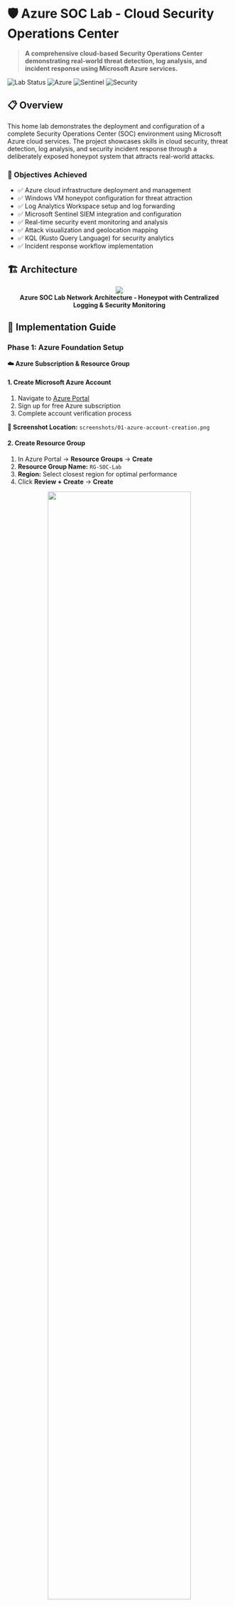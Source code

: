 # 🛡️ Azure SOC Lab - Cloud Security Operations Center
<!--
![GitHub repo size](https://img.shields.io/github/repo-size/SlyCyberLab/Azure-SOC-Lab)
![Last Commit](https://img.shields.io/github/last-commit/SlyCyberLab/Azure-SOC-Lab)
![License](https://img.shields.io/github/license/SlyCyberLab/Azure-SOC-Lab)
-->
> **A comprehensive cloud-based Security Operations Center demonstrating real-world threat detection, log analysis, and incident response using Microsoft Azure services.**

![Lab Status](https://img.shields.io/badge/Lab%20Status-Active-brightgreen)
![Azure](https://img.shields.io/badge/Microsoft-Azure-0078d4)
![Sentinel](https://img.shields.io/badge/Microsoft-Sentinel-198754)
![Security](https://img.shields.io/badge/Security-SOC-d63384)

## 📋 Overview

This home lab demonstrates the deployment and configuration of a complete Security Operations Center (SOC) environment using Microsoft Azure cloud services. The project showcases skills in cloud security, threat detection, log analysis, and security incident response through a deliberately exposed honeypot system that attracts real-world attacks.

### 🎯 Objectives Achieved
- ✅ Azure cloud infrastructure deployment and management
- ✅ Windows VM honeypot configuration for threat attraction
- ✅ Log Analytics Workspace setup and log forwarding
- ✅ Microsoft Sentinel SIEM integration and configuration
- ✅ Real-time security event monitoring and analysis
- ✅ Attack visualization and geolocation mapping
- ✅ KQL (Kusto Query Language) for security analytics
- ✅ Incident response workflow implementation

## 🏗️ Architecture

<p align="center">
<img src="[INSERT_NETWORK_DIAGRAM_LINK_HERE]" />
<br />
<strong>Azure SOC Lab Network Architecture - Honeypot with Centralized Logging & Security Monitoring</strong>
</p>

## 📖 Implementation Guide

### Phase 1: Azure Foundation Setup

**☁️ Azure Subscription & Resource Group**

#### 1. **Create Microsoft Azure Account**
1. Navigate to [Azure Portal](https://portal.azure.com)
2. Sign up for free Azure subscription
3. Complete account verification process

**📸 Screenshot Location:** `screenshots/01-azure-account-creation.png`

#### 2. **Create Resource Group**
1. In Azure Portal → **Resource Groups** → **Create**
2. **Resource Group Name:** `RG-SOC-Lab`
3. **Region:** Select closest region for optimal performance
4. Click **Review + Create** → **Create**

<p align="center">
<img src="[INSERT_SCREENSHOT_RG_CREATION]" height="80%" width="80%"/>
<br />
<strong>Resource Group Creation - Organizing Cloud Resources</strong>
</p>

> 💡 **Best Practice:** Resource Groups act as logical containers for Azure resources, enabling organized management and cost tracking.

### Phase 2: Network Infrastructure

**🌐 Virtual Network Configuration**

#### 1. **Create Virtual Network**
1. Navigate to **Virtual Networks** → **Create**
2. **Resource Group:** `RG-SOC-Lab`
3. **Name:** `VNet-SOC-Lab`
4. **Region:** Same as Resource Group
5. **Address Space:** `10.0.0.0/16` (default)
6. **Subnet:** `default (10.0.0.0/24)`
7. **Security:** Default settings
8. Click **Review + Create** → **Create**

<p align="center">
<img src="[INSERT_SCREENSHOT_VNET_CONFIG]" height="80%" width="80%"/>
<br />
<strong>Virtual Network Configuration</strong>
</p>

**📸 Screenshot Needed:** Virtual network creation process and final configuration

### Phase 3: Honeypot VM Deployment

**🍯 Windows VM Honeypot Setup**

#### 1. **Create Virtual Machine**

**Basic Configuration:**
1. Azure Portal → **Virtual Machines** → **Create** → **Azure virtual machine**
2. **Resource Group:** `RG-SOC-Lab`
3. **Virtual machine name:** `PROD-WEB-01` *(appears as production web server)*
4. **Region:** Same as previous resources
5. **Image:** `Windows 11 Pro`
6. **Size:** `Standard_B2s (2 vcpus, 4 GiB memory)` *(cost-effective for lab)*

<p align="center">
<img src="[INSERT_SCREENSHOT_VM_BASICS]" height="80%" width="80%"/>
<br />
<strong>VM Basic Configuration - Honeypot Disguised as Production Server</strong>
</p>

**Administrator Account:**
- **Username:** `sysadmin` *(attractive target for attackers)*
- **Password:** `1Password!` *(intentionally weak for honeypot)*
- ✅ **Confirm licensing requirements**

**📸 Screenshots Needed:**
- `screenshots/03-vm-basic-config.png`
- `screenshots/04-vm-admin-account.png`

#### 2. **Disk Configuration**
1. **Disk Type:** `Standard SSD` (sufficient for lab purposes)
2. Keep default settings for cost optimization
3. Click **Next: Networking**

#### 3. **Network Configuration**
1. **Virtual network:** `VNet-SOC-Lab`
2. **Subnet:** `default (10.0.0.0/24)`
3. **Public IP:** Create new
4. **NIC network security group:** `Basic`
5. **Public inbound ports:** `Allow selected ports`
6. **Select inbound ports:** `RDP (3389)`
7. ✅ **Delete public IP and NIC when VM is deleted**

<p align="center">
<img src="[INSERT_SCREENSHOT_VM_NETWORKING]" height="80%" width="80%"/>
<br />
<strong>VM Network Configuration - Exposing RDP to Internet</strong>
</p>

> ⚠️ **Security Note:** We're intentionally exposing RDP to the internet for honeypot purposes. Never do this in production!

#### 4. **Management & Monitoring**
1. **Boot diagnostics:** `Disable` *(reduces costs)*
2. **Enable OS guest diagnostics:** `Disable` *(we'll use custom logging)*
3. Keep other default settings
4. Click **Next: Advanced** → **Next: Tags** → **Next: Review + create**

#### 5. **Deploy VM**
1. Review all configurations
2. Click **Create**
3. Wait for deployment completion (5-10 minutes)

<p align="center">
<img src="[INSERT_SCREENSHOT_VM_DEPLOYMENT]" height="80%" width="80%"/>
<br />
<strong>VM Deployment in Progress</strong>
</p>

**📸 Screenshot Needed:** Successful VM deployment confirmation

### Phase 4: Honeypot Configuration

**🔓 Making the VM Vulnerable**

#### 1. **Connect to VM**
1. Navigate to your VM → **Connect** → **RDP**
2. Download RDP file and connect
3. Login with credentials: `sysadmin` / `1Password!`

<p align="center">
<img src="[INSERT_SCREENSHOT_RDP_CONNECTION]" height="80%" width="80%"/>
<br />
<strong>Initial RDP Connection to Honeypot VM</strong>
</p>

#### 2. **Disable Windows Firewall**
**⚠️ CRITICAL:** This makes the VM extremely vulnerable - only do this in isolated lab environments!

1. Open **Windows Security** → **Firewall & network protection**
2. **Domain network:** Turn off Windows Defender Firewall
3. **Private network:** Turn off Windows Defender Firewall  
4. **Public network:** Turn off Windows Defender Firewall
5. Confirm all three profiles show "Off"

<p align="center">
<img src="[INSERT_SCREENSHOT_FIREWALL_OFF]" height="80%" width="80%"/>
<br />
<strong>Windows Firewall Disabled - VM Now Vulnerable</strong>
</p>

**Alternative PowerShell Method:**
```powershell
# Run as Administrator
Set-NetFirewallProfile -Profile Domain,Public,Private -Enabled False
```

#### 3. **Create Network Security Group (NSG)**
**Purpose:** Cloud-level firewall that we'll configure to allow all traffic

1. Azure Portal → **Network security groups** → **Create**
2. **Resource group:** `RG-SOC-Lab`
3. **Name:** `NSG-SOC-Honeypot`
4. **Region:** Same as other resources
5. Click **Review + create** → **Create**

<p align="center">
<img src="[INSERT_SCREENSHOT_NSG_CREATION]" height="80%" width="80%"/>
<br />
<strong>Network Security Group Creation</strong>
</p>

#### 4. **Configure NSG Rules (Wide Open)**
1. Go to created NSG → **Inbound security rules**
2. **Add** new rule:
   - **Source:** `Any`
   - **Source port ranges:** `*`
   - **Destination:** `Any`
   - **Destination port ranges:** `*`
   - **Protocol:** `Any`
   - **Action:** `Allow`
   - **Priority:** `100`
   - **Name:** `ALLOW-ALL-INBOUND`
3. **Add** the rule

<p align="center">
<img src="[INSERT_SCREENSHOT_NSG_RULES]" height="80%" width="80%"/>
<br />
<strong>NSG Rule Configuration - Allowing All Traffic</strong>
</p>

#### 5. **Associate NSG with VM**
1. NSG → **Network interfaces** → **Associate**
2. Select your VM's network interface
3. Click **OK**

**Verification:**
- VM should now be accessible from internet on all ports
- Windows firewall disabled
- NSG allowing all traffic

**📸 Screenshots Needed:**
- `screenshots/08-firewall-disabled.png`
- `screenshots/09-nsg-rules-configured.png`
- `screenshots/10-nsg-associated.png`

### Phase 5: Log Analytics Workspace

**📊 Centralized Logging Infrastructure**

#### 1. **Create Log Analytics Workspace**
1. Azure Portal → **Log Analytics workspaces** → **Create**
2. **Resource group:** `RG-SOC-Lab`
3. **Name:** `LAW-SOC-Lab`
4. **Region:** Same as other resources
5. **Pricing tier:** `Pay-as-you-go` (free tier available)
6. Click **Review + Create** → **Create**

<p align="center">
<img src="[INSERT_SCREENSHOT_LAW_CREATION]" height="80%" width="80%"/>
<br />
<strong>Log Analytics Workspace Configuration</strong>
</p>

#### 2. **Configure Data Collection**
1. Navigate to Log Analytics Workspace → **Agents management**
2. Note the **Workspace ID** and **Primary Key** (needed for VM agent)
3. **Virtual machines** → Connect your honeypot VM
4. Click **Connect** to install monitoring agent

<p align="center">
<img src="[INSERT_SCREENSHOT_LAW_AGENT]" height="80%" width="80%"/>
<br />
<strong>Installing Log Analytics Agent on Honeypot VM</strong>
</p>

#### 3. **Enable Security Events Collection**
1. Log Analytics Workspace → **Data sources** → **Windows Event logs**
2. Add **Security** event log
3. Select **All Events** for comprehensive logging
4. **Save** configuration

**📸 Screenshots Needed:**
- `screenshots/11-law-creation.png`
- `screenshots/12-law-agent-installation.png`
- `screenshots/13-security-events-config.png`

### Phase 6: Microsoft Sentinel Integration

**🛡️ SIEM Configuration & Threat Detection**

#### 1. **Add Microsoft Sentinel**
1. Azure Portal → **Microsoft Sentinel** → **Create**
2. **Select workspace:** `LAW-SOC-Lab`
3. Click **Add Microsoft Sentinel**
4. Wait for Sentinel to be added to workspace

<p align="center">
<img src="[INSERT_SCREENSHOT_SENTINEL_SETUP]" height="80%" width="80%"/>
<br />
<strong>Microsoft Sentinel Added to Log Analytics Workspace</strong>
</p>

#### 2. **Configure Data Connectors**
1. Sentinel → **Data connectors**
2. **Security Events via Legacy Agent** → **Open connector page**
3. **Configuration:** Select **All Events**
4. **Apply Changes**

<p align="center">
<img src="[INSERT_SCREENSHOT_SENTINEL_CONNECTORS]" height="80%" width="80%"/>
<br />
<strong>Security Events Data Connector Configuration</strong>
</p>

#### 3. **Verify Data Flow**
1. Sentinel → **Logs**
2. Run basic KQL query to test:
```kql
SecurityEvent
| where TimeGenerated > ago(24h)
| take 10
```

**📸 Screenshots Needed:**
- `screenshots/14-sentinel-creation.png`
- `screenshots/15-data-connectors.png`
- `screenshots/16-initial-kql-query.png`

## 🎯 Expected Results & Analysis

### **Real-World Attack Detection**

After deployment, the honeypot will begin attracting real attacks within hours:

**Common Attack Patterns:**
- **RDP Brute Force:** Failed login attempts from global IP addresses
- **Port Scanning:** Automated discovery attempts
- **Credential Stuffing:** Dictionary-based password attacks
- **Geographic Distribution:** Attacks from multiple countries

### **KQL Queries for Analysis**

**Failed RDP Login Attempts:**
```kql
SecurityEvent
| where EventID == 4625
| where TimeGenerated > ago(24h)
| summarize FailureCount = count() by IpAddress, Account
| sort by FailureCount desc
```

**Geographic Attack Mapping:**
```kql
SecurityEvent
| where EventID == 4625
| where TimeGenerated > ago(24h)
| extend GeoInfo = geo_info_from_ip_address(IpAddress)
| project TimeGenerated, IpAddress, Account, GeoInfo.country, GeoInfo.state, GeoInfo.city
```

**📸 Future Screenshots Needed:**
- `screenshots/17-attack-detection-dashboard.png`
- `screenshots/18-failed-login-analysis.png`
- `screenshots/19-geographic-attack-map.png`
- `screenshots/20-kql-query-results.png`

## 📊 Lab Capabilities

### 🔐 Security Monitoring
- Real-time failed login detection
- Geographic attack source mapping
- Automated threat intelligence correlation
- Custom alert rule configuration
- Incident response workflow automation

### 📈 Analytics & Reporting
- KQL-based security event analysis
- Attack pattern identification
- Threat actor profiling
- Security metrics dashboards
- Executive-level reporting

### 🔧 Cloud Security Tools
- Microsoft Sentinel SIEM
- Log Analytics Workspace
- Azure Security Center integration
- Threat intelligence feeds
- Automated response playbooks

## 🧪 Common Issues & Solutions

**🔍 Troubleshooting Guide**

| Issue | Symptom | Solution |
|-------|---------|----------|
| **No Log Data** | Empty query results | Verify Log Analytics agent installation |
| **Agent Not Installing** | Connection failures | Check NSG allows port 443 outbound |
| **Sentinel Errors** | Data connector issues | Verify workspace permissions |
| **VM Not Accessible** | RDP connection fails | Check public IP and NSG rules |
| **No Attack Data** | No failed logins | Wait 24-48 hours for discovery |

## 📁 Repository Structure

```
📦 Azure-SOC-Lab/
├── 📂 screenshots/
│   ├── 01-azure-account-creation.png
│   ├── 02-resource-group-creation.png
│   ├── 03-vm-basic-config.png
│   ├── 04-vm-admin-account.png
│   ├── 05-vm-networking.png
│   ├── 06-vm-deployment.png
│   ├── 07-rdp-connection.png
│   ├── 08-firewall-disabled.png
│   ├── 09-nsg-rules-configured.png
│   ├── 10-nsg-associated.png
│   ├── 11-law-creation.png
│   ├── 12-law-agent-installation.png
│   ├── 13-security-events-config.png
│   ├── 14-sentinel-creation.png
│   ├── 15-data-connectors.png
│   ├── 16-initial-kql-query.png
│   ├── 17-attack-detection-dashboard.png
│   ├── 18-failed-login-analysis.png
│   ├── 19-geographic-attack-map.png
│   └── 20-kql-query-results.png
├── 📂 kql-queries/
│   ├── failed-login-analysis.kql
│   ├── geographic-mapping.kql
│   └── attack-pattern-detection.kql
├── 📂 documentation/
│   ├── network-diagram.svg
│   └── architecture-overview.md
├── README.md
└── LICENSE
```

## 🎓 Skills Demonstrated

**Cloud Security:**
- Microsoft Azure platform administration
- Security Operations Center (SOC) design and implementation
- SIEM configuration and management
- Log aggregation and analysis
- Threat detection and incident response

**Security Analytics:**
- KQL (Kusto Query Language) development
- Security event correlation and analysis
- Attack pattern recognition
- Threat intelligence integration
- Security metrics and reporting

**Cloud Infrastructure:**
- Azure resource management and organization
- Virtual networking and security groups
- Virtual machine deployment and configuration
- Identity and access management
- Cost optimization and resource monitoring

**Incident Response:**
- Real-time threat detection
- Security event investigation
- Attack attribution and profiling
- Forensic analysis techniques
- Documentation and reporting

## 🚀 Future Enhancements

- [ ] Advanced KQL queries for sophisticated threat hunting
- [ ] Custom Sentinel analytics rules and playbooks
- [ ] Integration with threat intelligence feeds
- [ ] Automated incident response workflows
- [ ] PowerBI dashboard for executive reporting
- [ ] Multi-VM honeypot network expansion
- [ ] Advanced persistent threat (APT) simulation
- [ ] Integration with other Azure security services

## 📞 Connect

[![LinkedIn](https://img.shields.io/badge/LinkedIn-View%20Profile-0077B5?style=flat-square&logo=linkedin&logoColor=white)](https://www.linkedin.com/in/emsly-s-482794196)  
📧 [slycyber7@gmail.com](mailto:slycyber7@gmail.com)  
<!--🌐 [slycyber.com](https://slycyber.com) -->

---
<p align="center">
  ⭐️ If this lab helped or inspired you, consider giving it a star.
</p>

> This SOC lab environment demonstrates enterprise-level security monitoring capabilities and can be extended for advanced threat hunting, incident response training, and security analyst skill development.
